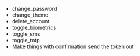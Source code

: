 * change_password
* change_theme
* delete_account
* toggle_biometrics
* toggle_sms
* toggle_totp
* Make things with confirmation send the token out
